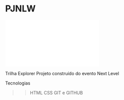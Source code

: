 # PJNLW

![preview](./.github/_NLW_index.html)

Trilha Explorer
Projeto construído do evento Next Level

Tecnologias

>>HTML
>>CSS
>>GIT  e GITHUB